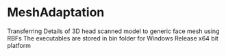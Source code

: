 # MeshAdaptation
Transferring Details of 3D head scanned model to generic face mesh using RBFs The executables are stored in bin folder for Windows Release x64 bit platform
